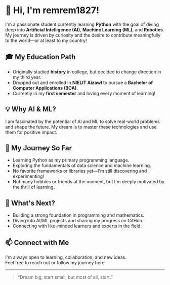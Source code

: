 # 👋 Hi, I'm remrem1827!

I'm a passionate student currently learning **Python** with the goal of diving deep into **Artificial Intelligence (AI)**, **Machine Learning (ML)**, and **Robotics**. My journey is driven by curiosity and the desire to contribute meaningfully to the world—or at least to my country!

## 🎓 My Education Path

- Originally studied **history** in college, but decided to change direction in my third year.
- Dropped out and enrolled in **NIELIT Aizawl** to pursue a **Bachelor of Computer Applications (BCA)**.
- Currently in my **first semester** and loving every moment of learning!

## 💡 Why AI & ML?

I am fascinated by the potential of AI and ML to solve real-world problems and shape the future. My dream is to master these technologies and use them for positive impact.

## 🚀 My Journey So Far

- Learning Python as my primary programming language.
- Exploring the fundamentals of data science and machine learning.
- No favorite frameworks or libraries yet—I'm still discovering and experimenting!
- Not many hobbies or friends at the moment, but I'm deeply motivated by the thrill of learning.

## 🌱 What's Next?

- Building a strong foundation in programming and mathematics.
- Diving into AI/ML projects and sharing my progress on GitHub.
- Connecting with like-minded learners and experts in the field.

## 📫 Connect with Me

I'm always open to learning, collaboration, and new ideas.  
Feel free to reach out or follow my journey here!

---

> “Dream big, start small, but most of all, start.”  
